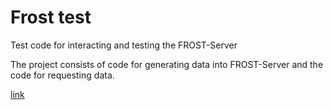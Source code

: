 # Frost test
Test code for interacting and testing the FROST-Server

The project consists of code for generating data into FROST-Server and the code for requesting data.

[link](https://github.com/FraunhoferIOSB/FROST-Server "The repository of FROST-Server project")
